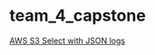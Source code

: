 # team_4_capstone

[AWS S3 Select with JSON logs](https://gist.github.com/donald-p-redding/fb16a86dabc56fd64cf320794d93dace)
